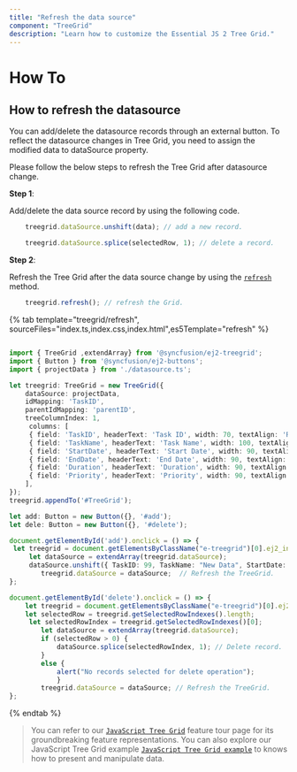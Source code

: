 ```yaml
---
title: "Refresh the data source"
component: "TreeGrid"
description: "Learn how to customize the Essential JS 2 Tree Grid."
---
```


# How To

## How to refresh the datasource

You can add/delete the datasource records through an external button. To reflect the datasource changes in Tree Grid, you need to assign the modified data to dataSource property.

Please follow the below steps to refresh the Tree Grid after datasource change.

**Step 1**:

Add/delete the data source record by using the following code.

```typescript
    treegrid.dataSource.unshift(data); // add a new record.

    treegrid.dataSource.splice(selectedRow, 1); // delete a record.

```

**Step 2**:

Refresh the Tree Grid after the data source change by using the [`refresh`](../../api/treegrid/#refresh) method.

```typescript
    treegrid.refresh(); // refresh the Grid.

```

{% tab template="treegrid/refresh", sourceFiles="index.ts,index.css,index.html",es5Template="refresh" %}

```typescript

import { TreeGrid ,extendArray} from '@syncfusion/ej2-treegrid';
import { Button } from '@syncfusion/ej2-buttons';
import { projectData } from './datasource.ts';

let treegrid: TreeGrid = new TreeGrid({
    dataSource: projectData,
    idMapping: 'TaskID',
    parentIdMapping: 'parentID',
    treeColumnIndex: 1,
     columns: [
     { field: 'TaskID', headerText: 'Task ID', width: 70, textAlign: 'Right' },
     { field: 'TaskName', headerText: 'Task Name', width: 100, textAlign: 'Left' },
     { field: 'StartDate', headerText: 'Start Date', width: 90, textAlign: 'Right', type: 'date', format: 'yMd'},
     { field: 'EndDate', headerText: 'End Date', width: 90, textAlign: 'Right', type: 'date', format: 'yMd'},
     { field: 'Duration', headerText: 'Duration', width: 90, textAlign: 'Right' },
     { field: 'Priority', headerText: 'Priority', width: 90, textAlign: 'Right' }
    ],
});
treegrid.appendTo('#TreeGrid');

let add: Button = new Button({}, '#add');
let dele: Button = new Button({}, '#delete');

document.getElementById('add').onclick = () => {
 let treegrid = document.getElementsByClassName("e-treegrid")[0].ej2_instances[0];   //take treegrid instance here
     let dataSource = extendArray(treegrid.dataSource);
     dataSource.unshift({ TaskID: 99, TaskName: "New Data", StartDate: new Date('09/07/2020'), Duration: 10, Priority: "High" }); // Add record
        treegrid.dataSource = dataSource;  // Refresh the TreeGrid.
};

document.getElementById('delete').onclick = () => {
    let treegrid = document.getElementsByClassName("e-treegrid")[0].ej2_instances[0]; //take treegrid instance here
    let selectedRow = treegrid.getSelectedRowIndexes().length;
     let selectedRowIndex = treegrid.getSelectedRowIndexes()[0];
        let dataSource = extendArray(treegrid.dataSource);
        if (selectedRow > 0) {
            dataSource.splice(selectedRowIndex, 1); // Delete record.
        }
        else {
            alert("No records selected for delete operation");
            }
        treegrid.dataSource = dataSource; // Refresh the TreeGrid.
};

```

{% endtab %}

> You can refer to our [`JavaScript Tree Grid`](https://www.syncfusion.com/javascript-ui-controls/js-tree-grid) feature tour page for its groundbreaking feature representations. You can also explore our JavaScript Tree Grid example [`JavaScript Tree Grid example`](https://ej2.syncfusion.com/demos/#/material/tree-grid/treegrid-overview.html) to knows how to present and manipulate data.